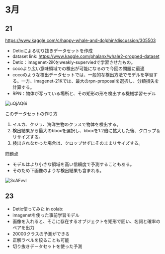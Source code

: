 
# 3月
## 21
https://www.kaggle.com/c/happy-whale-and-dolphin/discussion/305503  
- Deticによる切り抜きデータセットを作成
- dataset link: https://www.kaggle.com/phalanx/whale2-cropped-dataset
- Detic：imagenet-2iKをweakly-superviedで学習させたもの。
- cocoより広い意味領域での検出が可能になるので今回の問題に最適
- cocoのような検出データセットでは、一般的な検出方法でモデルを学習する。一方、imagenet-21Kでは、最大のrpn-proposalを選択し、分類損失を計算する。
- RPN：物体が写っている場所と、その矩形の形を検出する機械学習モデル

![uQjAQ6i](https://user-images.githubusercontent.com/53257509/159230487-ecb3910e-fa1e-488c-be10-f1888a3536ae.png)

このデータセットの作り方
1. イルカ、クジラ、海洋生物のクラスで物体を検出する。
2. 検出結果から最大のbboxを選択し、bboxを1.2倍に拡大した後、クロップ＆リサイズする。
3. 検出されなかった場合は、クロップせずにそのままリサイズする。

問題点
- モデルはより小さな領域を高い信頼度で予測することもある。
- そのため下画像のような検出結果も含まれる。

![3cAFvvl](https://user-images.githubusercontent.com/53257509/159230291-c9a5beed-5118-4bba-b1a9-3d130f704f48.png)

## 23
- Detic使ってみた in colab:
- imagenetを使った事前学習モデル
- 画像を入れると、そこに存在するオブジェクトを矩形で囲い、名詞と確率のペアを出力
- 20000クラスの予測ができる
- 正解ラベルを絞ることも可能
- 切り抜きデータセットを使った予測

